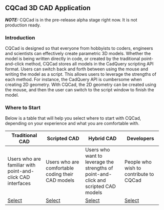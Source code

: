 ## CQCad 3D CAD Application

***NOTE:*** CQCad is in the pre-release alpha stage right now. It is not production ready.

### Introduction
CQCad is designed so that everyone from hobbyists to coders, engineers and scientists can effectively create parametric 3D models. Whether the model is being written directly in code, or created by the traditional point-and-click method, CQCad stores all models in the CadQuery scripting API format. Users can switch back and forth between using the mouse and writing the model as a script. This allows users to leverage the strengths of each method. For instance, the CadQuery API is cumbersome when creating 2D geometry. With CQCad, the 2D geometry can be created using the mouse, and then the user can switch to the script window to finish the model.

### Where to Start
Below is a table that will help you select where to start with CQCad, depending on your experience and what you are comfortable with.

| Traditional CAD                                            | Scripted CAD                                      | Hybrid CAD                                                                          | Developers                             |
|------------------------------------------------------------|---------------------------------------------------|-------------------------------------------------------------------------------------|----------------------------------------|
| Users who are familiar with point-and-click CAD interfaces | Users who are comfortable coding their CAD models | Users who want to leverage the strengths of point-and-click and scripted CAD models | People who wish to contribute to CQCad |
| [Select]() | [Select]() | [Select]() | [Select]() |
